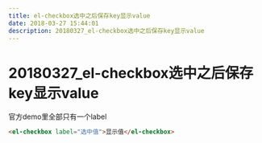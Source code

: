 ```yaml
---
title: el-checkbox选中之后保存key显示value
date: 2018-03-27 15:44:01  
description: 20180327_el-checkbox选中之后保存key显示value
---
```

# 20180327_el-checkbox选中之后保存key显示value

官方demo里全部只有一个label
  ```html
  <el-checkbox label="选中值">显示值</el-checkbox>
  ```